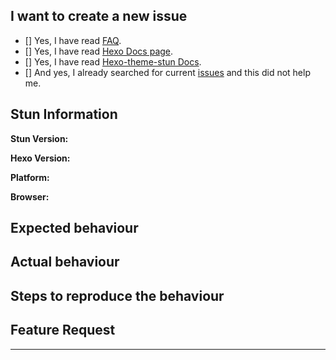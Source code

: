 <!--
IMPORTANT: Please follow the template to create a new issue.
IMPORTANT: Do not ask questions like how to modify the theme or how to change the theme. I may not have time to help you.
Please don`t open an issue that is not related to the theme, otherwise, it will be closed!

重要：请依照该模板来提交，请尽可能用英文来提问，因为并不是所有使用者都能看得懂中文。你的提问也会帮助到其他人~
重要：请不要提问类似于如何修改主题，如何改变主题等相关问题。我可能没有时间帮助你。
请不要发起与主题无关的 issue，否则将会被关闭！
-->

## I want to create a new issue <!-- 我想要创建一个新的 issue -->

<!--
Please confirm whether you have read the following docs, especially FAQ & Documentation! (Use "x" to choose)

请确认是否阅读过以下资料, 尤其是FAQ和文档！(使用 "x" 选择)
-->

- [] Yes, I have read [FAQ](https://github.com/liuyib/hexo-theme-stun/blob/master/FAQ.md).
- [] Yes, I have read [Hexo Docs page](https://hexo.io/docs/).
- [] Yes, I have read [Hexo-theme-stun Docs](https://liuyib.github.io/hexo-theme-stun/zh-CN/).
- [] And yes, I already searched for current [issues](https://github.com/liuyib/hexo-theme-stun/issues) and this did not help me.

## Stun Information

<!-- Stun 的版本 -->
**Stun Version:** 


<!-- Hexo 的版本 -->
**Hexo Version:** 


<!-- Windows / macOS / Linux / Android / iOS -->
**Platform:** 


<!-- Chrome / Safari / FireFox / ... -->
**Browser:** 


## Expected behaviour <!-- 预期行为 -->


## Actual behaviour <!-- 实际行为 -->
<!--
Please give me the screenshots to locate the issue

请尽量提供截图来定位问题
-->


## Steps to reproduce the behaviour <!-- 重现步骤 -->


## Feature Request <!-- 功能方面的建议 -->


<!--
If you have any ideas of hexo-theme-stun, please write down here and we can have a discussion

如果你有任何关于 hexo-theme-stun 的功能方面的想法，可以在这个部分里写下来我们一起讨论
-->

---

<!--
Like hexo-theme-stun? Please consider starring the repo to support it! Your support is my biggest encouragement!

喜欢 hexo-theme-stun 吗？ 考虑一下给它点个 star 来支持它吧！你的支持是对我最大的鼓励！
-->
